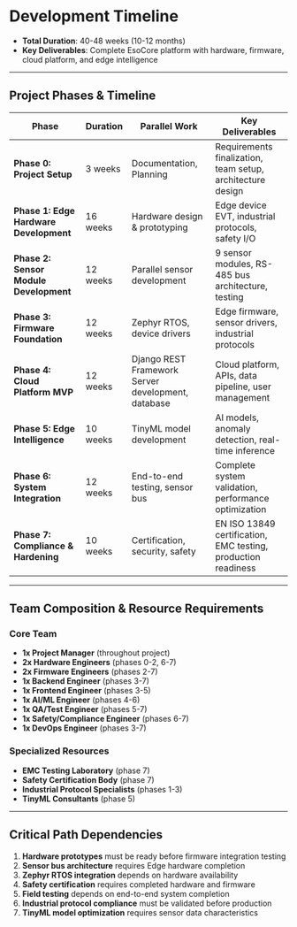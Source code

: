 # Development Timeline

- **Total Duration**: 40-48 weeks (10-12 months)
- **Key Deliverables**: Complete EsoCore platform with hardware, firmware, cloud platform, and edge intelligence

---

## Project Phases & Timeline

| Phase | Duration | Parallel Work | Key Deliverables |
|-------|----------|---------------|------------------|
| **Phase 0: Project Setup** | 3 weeks | Documentation, Planning | Requirements finalization, team setup, architecture design |
| **Phase 1: Edge Hardware Development** | 16 weeks | Hardware design & prototyping | Edge device EVT, industrial protocols, safety I/O |
| **Phase 2: Sensor Module Development** | 12 weeks | Parallel sensor development | 9 sensor modules, RS-485 bus architecture, testing |
| **Phase 3: Firmware Foundation** | 12 weeks | Zephyr RTOS, device drivers | Edge firmware, sensor drivers, industrial protocols |
| **Phase 4: Cloud Platform MVP** | 12 weeks | Django REST Framework Server development, database | Cloud platform, APIs, data pipeline, user management |
| **Phase 5: Edge Intelligence** | 10 weeks | TinyML model development | AI models, anomaly detection, real-time inference |
| **Phase 6: System Integration** | 12 weeks | End-to-end testing, sensor bus | Complete system validation, performance optimization |
| **Phase 7: Compliance & Hardening** | 10 weeks | Certification, security, safety | EN ISO 13849 certification, EMC testing, production readiness |

---

## Team Composition & Resource Requirements

### Core Team

- **1x Project Manager** (throughout project)
- **2x Hardware Engineers** (phases 0-2, 6-7)
- **2x Firmware Engineers** (phases 2-7)
- **1x Backend Engineer** (phases 3-7)
- **1x Frontend Engineer** (phases 3-5)
- **1x AI/ML Engineer** (phases 4-6)
- **1x QA/Test Engineer** (phases 5-7)
- **1x Safety/Compliance Engineer** (phases 6-7)
- **1x DevOps Engineer** (phases 3-7)

### Specialized Resources

- **EMC Testing Laboratory** (phase 7)
- **Safety Certification Body** (phase 7)
- **Industrial Protocol Specialists** (phases 1-3)
- **TinyML Consultants** (phase 5)

---

## Critical Path Dependencies

1. **Hardware prototypes** must be ready before firmware integration testing
2. **Sensor bus architecture** requires Edge hardware completion
3. **Zephyr RTOS integration** depends on hardware availability
4. **Safety certification** requires completed hardware and firmware
5. **Field testing** depends on end-to-end system completion
6. **Industrial protocol compliance** must be validated before production
7. **TinyML model optimization** requires sensor data characteristics
